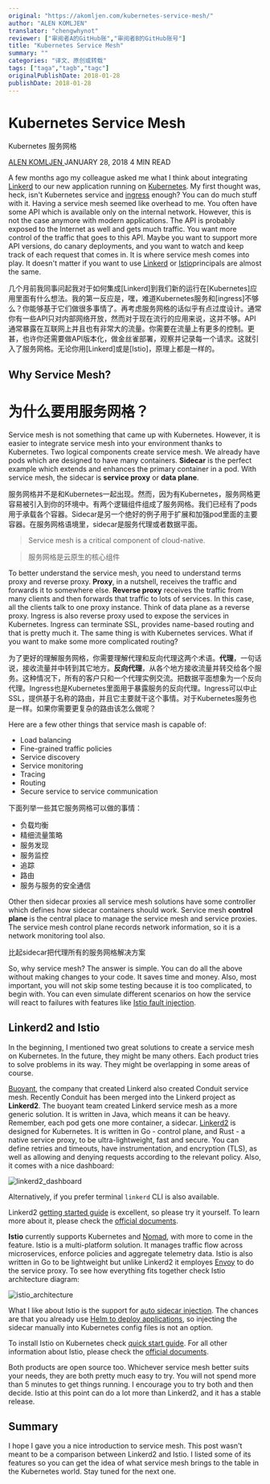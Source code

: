 ```yaml
---
original: "https://akomljen.com/kubernetes-service-mesh/"
author: "ALEN KOMLJEN"
translator: "chengwhynot"
reviewer: ["审阅者A的GitHub账","审阅者B的GitHub账号"]
title: "Kubernetes Service Mesh"
summary: ""
categories: "译文、原创或转载"
tags: ["taga","tagb","tagc"]
originalPublishDate: 2018-01-28
publishDate: 2018-01-28
---
```

# Kubernetes Service Mesh

Kubernetes 服务网格

[ALEN KOMLJEN ](https://akomljen.com/author/alen/)JANUARY 28, 2018 4 MIN READ

A few months ago my colleague asked me what I think about integrating [Linkerd](https://linkerd.io/) to our new application running on [Kubernetes](https://akomljen.com/tag/kubernetes/). My first thought was, heck, isn't Kubernetes service and [ingress](https://akomljen.com/tag/ingress/) enough? You can do much stuff with it. Having a service mesh seemed like overhead to me. You often have some API which is available only on the internal network. However, this is not the case anymore with modern applications. The API is probably exposed to the Internet as well and gets much traffic. You want more control of the traffic that goes to this API. Maybe you want to support more API versions, do canary deployments, and you want to watch and keep track of each request that comes in. It is where service mesh comes into play. It doesn't matter if you want to use [Linkerd](https://linkerd.io/) or [Istio](https://istio.io/)principals are almost the same.

几个月前我同事问起我对于如何集成[Linkerd]到我们新的运行在[Kubernetes]应用里面有什么想法。我的第一反应是，嘿，难道Kubernetes服务和[ingress]不够么？你能够基于它们做很多事情了。再考虑服务网格的话似乎有点过度设计。通常你有一些API只对内部网络开放，然而对于现在流行的应用来说，这并不够。API通常暴露在互联网上并且也有非常大的流量。你需要在流量上有更多的控制。更甚，也许你还需要做API版本化，做金丝雀部署，观察并记录每一个请求。这就引入了服务网格。无论你用[Linkerd]或是[Istio]，原理上都是一样的。

## Why Service Mesh?

# 为什么要用服务网格？

Service mesh is not something that came up with Kubernetes. However, it is easier to integrate service mesh into your environment thanks to Kubernetes. Two logical components create service mesh. We already have pods which are designed to have many containers. **Sidecar** is the perfect example which extends and enhances the primary container in a pod. With service mesh, the sidecar is **service proxy** or **data plane**.

服务网格并不是和Kubernetes一起出现。然而，因为有Kubernetes，服务网格更容易被引入到你的环境中。有两个逻辑组件组成了服务网格。我们已经有了pods用于承载各个容器。Sidecar是另一个绝好的例子用于扩展和加强pod里面的主要容器。在服务网格语境里，sidecar是服务代理或者数据平面。

> Service mesh is a critical component of cloud-native.

> 服务网格是云原生的核心组件

To better understand the service mesh, you need to understand terms proxy and reverse proxy. **Proxy**, in a nutshell, receives the traffic and forwards it to somewhere else. **Reverse proxy** receives the traffic from many clients and then forwards that traffic to lots of services. In this case, all the clients talk to one proxy instance. Think of data plane as a reverse proxy. Ingress is also reverse proxy used to expose the services in Kubernetes. Ingress can terminate SSL, provides name-based routing and that is pretty much it. The same thing is with Kubernetes services. What if you want to make some more complicated routing?

为了更好的理解服务网格，你需要理解代理和反向代理这两个术语。**代理**，一句话说，接收流量并中转到其它地方。**反向代理**，从各个地方接收流量并转交给各个服务。这种情况下，所有的客户只和一个代理实例交流。把数据平面想象为一个反向代理。Ingress也是Kubernetes里面用于暴露服务的反向代理。Ingress可以中止SSL，提供基于名称的路由，并且它主要就干这个事情。对于Kubernetes服务也是一样。如果你需要更复杂的路由该怎么做呢？

Here are a few other things that service mash is capable of:

- Load balancing
- Fine-grained traffic policies
- Service discovery
- Service monitoring
- Tracing
- Routing
- Secure service to service communication

下面列举一些其它服务网格可以做的事情：

- 负载均衡
- 精细流量策略
- 服务发现
- 服务监控
- 追踪
- 路由
- 服务与服务的安全通信

Other then sidecar proxies all service mesh solutions have some controller which defines how sidecar containers should work. Service mesh **control plane** is the central place to manage the service mesh and service proxies. The service mesh control plane records network information, so it is a network monitoring tool also.

比起sidecar把代理所有的服务网格解决方案

So, why service mesh? The answer is simple. You can do all the above without making changes to your code. It saves time and money. Also, most important, you will not skip some testing because it is too complicated, to begin with. You can even simulate different scenarios on how the service will react to failures with features like [Istio fault injection](https://istio.io/docs/concepts/traffic-management/#fault-injection).

## Linkerd2 and Istio

In the beginning, I mentioned two great solutions to create a service mesh on Kubernetes. In the future, they might be many others. Each product tries to solve problems in its way. They might be overlapping in some areas of course.

[Buoyant](https://buoyant.io/), the company that created Linkerd also created Conduit service mesh. Recently Conduit has been merged into the Linkerd project as **Linkerd2**. The buoyant team created Linkerd service mesh as a more generic solution. It is written in Java, which means it can be heavy. Remember, each pod gets one more container, a sidecar. [Linkerd2](https://linkerd.io/2/overview/) is designed for Kubernetes. It is written in Go - control plane, and Rust - a native service proxy, to be ultra-lightweight, fast and secure. You can define retries and timeouts, have instrumentation, and encryption (TLS), as well as allowing and denying requests according to the relevant policy. Also, it comes with a nice dashboard:

![linkerd2_dashboard](https://linkerd.io/images/getting-started/empty-dashboard.png)

Alternatively, if you prefer terminal `linkerd` CLI is also available.

Linkerd2 [getting started guide](https://linkerd.io/2/getting-started/) is excellent, so please try it yourself. To learn more about it, please check the [official documents](https://linkerd.io/docs/).

**Istio** currently supports Kubernetes and [Nomad](https://www.nomadproject.io/), with more to come in the feature. Istio is a multi-platform solution. It manages traffic flow across microservices, enforce policies and aggregate telemetry data. Istio is also written in Go to be lightweight but unlike Linkerd2 it employes [Envoy](https://www.envoyproxy.io/) to do the service proxy. To see how everything fits together check Istio architecture diagram:

![istio_architecture](https://istio.io/docs/concepts/what-is-istio/arch.svg)

What I like about Istio is the support for [auto sidecar injection](https://istio.io/docs/setup/kubernetes/sidecar-injection.html#automatic-sidecar-injection). The chances are that you already use [Helm to deploy applications](https://akomljen.com/package-kubernetes-applications-with-helm/), so injecting the sidecar manually into Kubernetes config files is not an option.

To install Istio on Kubernetes check [quick start guide](https://istio.io/docs/setup/kubernetes/quick-start.html). For all other information about Istio, please check the [official documents](https://istio.io/docs/).

Both products are open source too. Whichever service mesh better suits your needs, they are both pretty much easy to try. You will not spend more than 5 minutes to get things running. I encourage you to try both and then decide. Istio at this point can do a lot more than Linkerd2, and it has a stable release.

## Summary

I hope I gave you a nice introduction to service mesh. This post wasn't meant to be a comparison between Linkerd2 and Istio. I listed some of its features so you can get the idea of what service mesh brings to the table in the Kubernetes world. Stay tuned for the next one.
